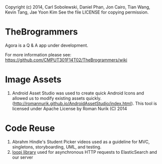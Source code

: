 Copyright (c) 2014, Carl Sobolewski, Daniel Phan, Jon Cairo, Tian Wang, 
Kevin Tang, Jae Yoon Kim
See the file LICENSE for copying permission.

TheBrogrammers
==============
Agora is a Q & A app under development.

For more information please see:
https://github.com/CMPUT301F14T02/TheBrogrammers/wiki




Image Assets
====
1. Android Asset Studio was used to create quick Android Icons and allowed us to modify existing assets quickly. (http://romannurik.github.io/AndroidAssetStudio/index.html). This tool is licensed under Apache License by Roman Nurik (C) 2014


Code Reuse
====
1. Abrahm Hindle's Student Picker videos used as a guideline for MVC, singletons, storyboarding, UML, and testing.
2. [loopj library](http://loopj.com/android-async-http/) used for asynchronous HTTP requests to ElasticSearch and our server
